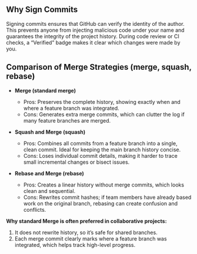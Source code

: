 ## Why Sign Commits
Signing commits ensures that GitHub can verify the identity of the author. This prevents anyone from injecting malicious code under your name and guarantees the integrity of the project history. During code review or CI checks, a “Verified” badge makes it clear which changes were made by you.

## Comparison of Merge Strategies (merge, squash, rebase)
- **Merge (standard merge)**
  - Pros: Preserves the complete history, showing exactly when and where a feature branch was integrated.  
  - Cons: Generates extra merge commits, which can clutter the log if many feature branches are merged.

- **Squash and Merge (squash)**
  - Pros: Combines all commits from a feature branch into a single, clean commit. Ideal for keeping the main branch history concise.  
  - Cons: Loses individual commit details, making it harder to trace small incremental changes or bisect issues.

- **Rebase and Merge (rebase)**
  - Pros: Creates a linear history without merge commits, which looks clean and sequential.  
  - Cons: Rewrites commit hashes; if team members have already based work on the original branch, rebasing can create confusion and conflicts.

**Why standard Merge is often preferred in collaborative projects:**  
1. It does not rewrite history, so it’s safe for shared branches.  
2. Each merge commit clearly marks where a feature branch was integrated, which helps track high-level progress.  
